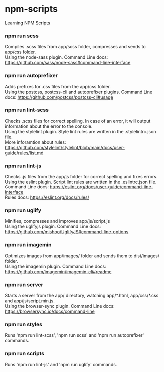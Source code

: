 # npm-scripts
Learning NPM Scripts


### npm run scss
Compiles .scss files from app/scss folder, compresses and sends to app/css folder. <br />
Using the node-sass plugin. Command Line docs: https://github.com/sass/node-sass#command-line-interface

### npm run autoprefixer
Adds prefixes for .css files from the app/css folder. <br />
Using the postcss, postcss-cli and autoprefixer plugins. Command Line docs: https://github.com/postcss/postcss-cli#usage

### npm run lint-scss
Checks .scss files for correct spelling. In case of an error, it will output information about the error to the console. <br />
Using the stylelint plugin. Style lint rules are written in the .stylelintrc.json file.  <br />
More inforamtion about rules: https://github.com/stylelint/stylelint/blob/main/docs/user-guide/rules/list.md

### npm run lint-js 
Checks .js files from the app/js folder for correct spelling and fixes errors. <br />
Using the eslint plugin. Script lint rules are written in the .eslintrc.json file.  <br />
Command Line docs: https://eslint.org/docs/user-guide/command-line-interface <br />
Rules docs: https://eslint.org/docs/rules/

### npm run uglify
Minifies, compresses and improves app/js/script.js <br />
Using the uglifyjs plugin. Command Line docs: https://github.com/mishoo/UglifyJS#command-line-options

### npm run imagemin
Optimizes images from app/images/ folder and sends them to dist/images/ folder.  <br />
Using the imagemin plugin. Command Line docs: https://github.com/imagemin/imagemin-cli#readme

### npm run server
Starts a server from the app/ directory, watching app/\*.html, app/css/\*.css and app/js/script.min.js. <br />
Using the browser-sync plugin. Command Line docs: https://browsersync.io/docs/command-line

### npm run styles
Runs 'npm run lint-scss', 'npm run scss' and 'npm run autoprefixer' commands.

### npm run scripts
Runs 'npm run lint-js' and 'npm run uglify' commands.
